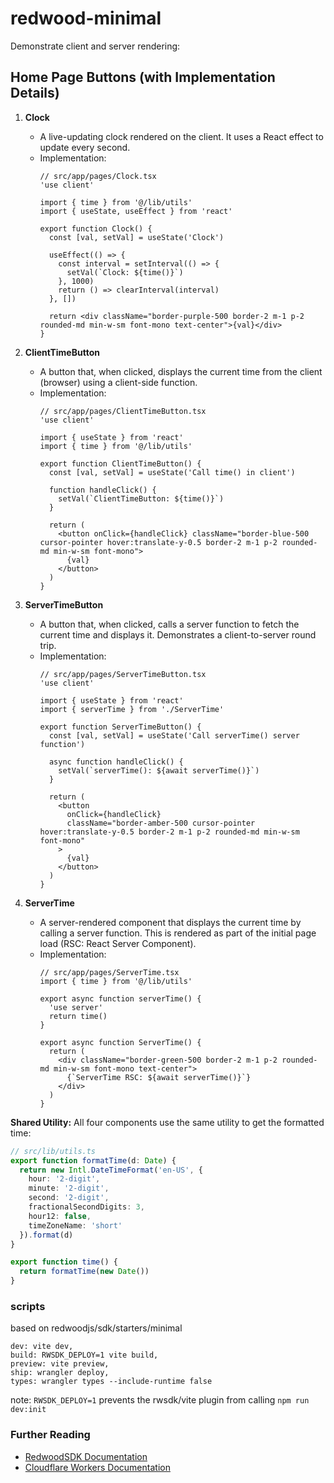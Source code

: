 # redwood-minimal
Demonstrate client and server rendering:

## Home Page Buttons (with Implementation Details)

1. **Clock**
   - A live-updating clock rendered on the client. It uses a React effect to update every second.
   - Implementation:
     ```tsx
     // src/app/pages/Clock.tsx
     'use client'

     import { time } from '@/lib/utils'
     import { useState, useEffect } from 'react'

     export function Clock() {
       const [val, setVal] = useState('Clock')

       useEffect(() => {
         const interval = setInterval(() => {
           setVal(`Clock: ${time()}`)
         }, 1000)
         return () => clearInterval(interval)
       }, [])

       return <div className="border-purple-500 border-2 m-1 p-2 rounded-md min-w-sm font-mono text-center">{val}</div>
     }
     ```

2. **ClientTimeButton**
   - A button that, when clicked, displays the current time from the client (browser) using a client-side function.
   - Implementation:
     ```tsx
     // src/app/pages/ClientTimeButton.tsx
     'use client'

     import { useState } from 'react'
     import { time } from '@/lib/utils'

     export function ClientTimeButton() {
       const [val, setVal] = useState('Call time() in client')

       function handleClick() {
         setVal(`ClientTimeButton: ${time()}`)
       }

       return (
         <button onClick={handleClick} className="border-blue-500 cursor-pointer hover:translate-y-0.5 border-2 m-1 p-2 rounded-md min-w-sm font-mono">
           {val}
         </button>
       )
     }
     ```

3. **ServerTimeButton**
   - A button that, when clicked, calls a server function to fetch the current time and displays it. Demonstrates a client-to-server round trip.
   - Implementation:
     ```tsx
     // src/app/pages/ServerTimeButton.tsx
     'use client'

     import { useState } from 'react'
     import { serverTime } from './ServerTime'

     export function ServerTimeButton() {
       const [val, setVal] = useState('Call serverTime() server function')

       async function handleClick() {
         setVal(`serverTime(): ${await serverTime()}`)
       }

       return (
         <button
           onClick={handleClick}
           className="border-amber-500 cursor-pointer hover:translate-y-0.5 border-2 m-1 p-2 rounded-md min-w-sm font-mono"
         >
           {val}
         </button>
       )
     }
     ```

4. **ServerTime**
   - A server-rendered component that displays the current time by calling a server function. This is rendered as part of the initial page load (RSC: React Server Component).
   - Implementation:
     ```tsx
     // src/app/pages/ServerTime.tsx
     import { time } from '@/lib/utils'

     export async function serverTime() {
       'use server'
       return time()
     }

     export async function ServerTime() {
       return (
         <div className="border-green-500 border-2 m-1 p-2 rounded-md min-w-sm font-mono text-center">
           {`ServerTime RSC: ${await serverTime()}`}
         </div>
       )
     }
     ```

**Shared Utility:**
All four components use the same utility to get the formatted time:
```ts
// src/lib/utils.ts
export function formatTime(d: Date) {
  return new Intl.DateTimeFormat('en-US', {
    hour: '2-digit',
    minute: '2-digit',
    second: '2-digit',
    fractionalSecondDigits: 3,
    hour12: false,
    timeZoneName: 'short'
  }).format(d)
}

export function time() {
  return formatTime(new Date())
}
```

### scripts
based on redwoodjs/sdk/starters/minimal
```
dev: vite dev,
build: RWSDK_DEPLOY=1 vite build,
preview: vite preview,
ship: wrangler deploy,
types: wrangler types --include-runtime false
```
note: `RWSDK_DEPLOY=1` prevents the rwsdk/vite plugin from calling `npm run dev:init`

### Further Reading
- [RedwoodSDK Documentation](https://docs.rwsdk.com/)
- [Cloudflare Workers Documentation](https://developers.cloudflare.com/workers)
